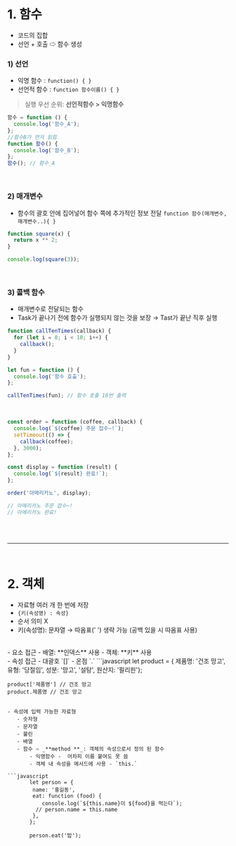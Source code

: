 # 1. 함수
- 코드의 집합
- 선언 + 호출 ⇨ 함수 생성

### 1) 선언

- 익명 함수 : `function() { }`
- 선언적 함수 : `function 함수이름() { }`

> 실행 우선 순위: **선언적함수 > 익명함수**
```javascript
함수 = function () {
  console.log('함수_A');
};
//함수B가 먼저 읽힘
function 함수() {
  console.log('함수_B');
};
함수(); // 함수_A
```

<br>

### 2) 매개변수
- 함수의 괄호 안에 집어넣어 함수 쪽에 추가적인 정보 전달
`function 함수(매개변수, 매개변수..){ }`

```javascript
function square(x) {
  return x ** 2;
}

console.log(square(3));
```

<br>

### 3) 콜백 함수
- 매개변수로 전달되는 함수
- Task가 끝나기 전에 함수가 실행되지 않는 것을 보장 → Tast가 끝난 직후 실행

```javascript
function callTenTimes(callback) {
  for (let i = 0; i < 10; i++) {
    callback();
  }
}

let fun = function () {
  console.log('함수 호출');
};

callTenTimes(fun); // 함수 호출 10번 출력
```
<br>

```javascript
const order = function (coffee, callback) {
  console.log(`${coffee} 주문 접수~!`);
  setTimeout(() => {
    callback(coffee);
  }, 3000);
};

const display = function (result) {
  console.log(`${result} 완료!`);
};

order('아메리카노', display);

// 아메리카노 주문 접수~!
// 아메리카노 완료!
```




<br>
<br>

---

<br>

# 2. 객체

- 자료형 여러 개 한 번에 저장
- `{키(속성명) : 속성}`
- 순서 의미 X
- 키(속성명): 문자열 → 따옴표(' ') 생략 가능 (공백 있을 시 따옴표 사용)
<br>
- 요소 접근
    - 배열: **인덱스** 사용
    - 객체: **키** 사용
    <br>
 - 속성 접근
    - 대괄호 `[]`
    - 온점 `.`
```javascript
    let product = {
    제품명: '건조 망고',
    유형: '당절임',
    성분: '망고', '설탕',
    원산지: '필리핀'};
    
    product['제품명'] // 건조 망고
    product.제품명 // 건조 망고
 ```
 
 - 속성에 입력 가능한 자료형
    - 숫자형
    - 문자열
    - 불린
    - 배열
    - 함수 ⇨ _**method **_: 객체의 속성으로서 정의 된 함수
        - 익명함수 -  어차피 이름 붙여도 못 씀
        - 객체 내 속성을 메서드에 사용 - `this.`
 
```javascript
		let person = {
 		 name: '홍길동',
 		 eat: function (food) {
   		 	console.log(`${this.name}이 ${food}을 먹는다`);
  		  // person.name = this.name
		 },
		};

		person.eat('밥');
```
